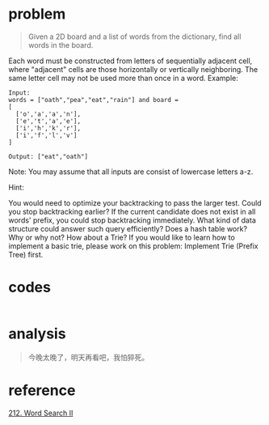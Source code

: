 # problem
>Given a 2D board and a list of words from the dictionary, find all words in the board.

Each word must be constructed from letters of sequentially adjacent cell, where "adjacent" cells are those horizontally or vertically neighboring. The same letter cell may not be used more than once in a word.
Example:
```
Input: 
words = ["oath","pea","eat","rain"] and board =
[
  ['o','a','a','n'],
  ['e','t','a','e'],
  ['i','h','k','r'],
  ['i','f','l','v']
]

Output: ["eat","oath"]
```
Note:
You may assume that all inputs are consist of lowercase letters a-z.

Hint:

You would need to optimize your backtracking to pass the larger test. Could you stop backtracking earlier?
If the current candidate does not exist in all words' prefix, you could stop backtracking immediately. What kind of data structure could answer such query efficiently? Does a hash table work? Why or why not? How about a Trie? If you would like to learn how to implement a basic trie, please work on this problem: Implement Trie (Prefix Tree) first.


# codes
```

```

# analysis
>今晚太晚了，明天再看吧，我怕猝死。

# reference
[212. Word Search II][1]

[1]: https://leetcode.com/problems/word-search-ii/description/